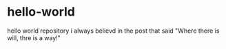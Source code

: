# hello-world
hello world repository
i always believd in the post that said "Where there is will, thre is a way!"
